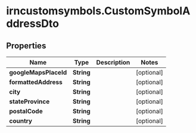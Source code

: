 # irncustomsymbols.CustomSymbolAddressDto

## Properties

Name | Type | Description | Notes
------------ | ------------- | ------------- | -------------
**googleMapsPlaceId** | **String** |  | [optional] 
**formattedAddress** | **String** |  | [optional] 
**city** | **String** |  | [optional] 
**stateProvince** | **String** |  | [optional] 
**postalCode** | **String** |  | [optional] 
**country** | **String** |  | [optional] 


